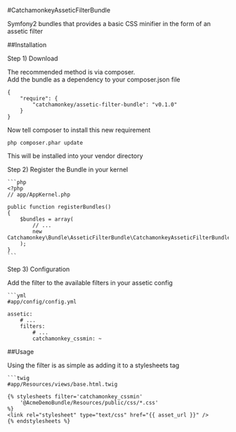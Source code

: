 #CatchamonkeyAsseticFilterBundle

Symfony2 bundles that provides a basic CSS minifier in the form of an assetic filter

##Installation

Step 1) Download

The recommended method is via composer.  
Add the bundle as a dependency to your composer.json file

    {
        "require": {
            "catchamonkey/assetic-filter-bundle": "v0.1.0"
        }
    }

Now tell composer to install this new requirement

    php composer.phar update

This will be installed into your vendor directory

Step 2) Register the Bundle in your kernel

    ```php
    <?php
    // app/AppKernel.php

    public function registerBundles()
    {
        $bundles = array(
            // ...
            new Catchamonkey\Bundle\AsseticFilterBundle\CatchamonkeyAsseticFilterBundle(),
        );
    }
    ```

Step 3) Configuration

Add the filter to the available filters in your assetic config

    ```yml
    #app/config/config.yml

    assetic:
        # ...
        filters:
            # ...
            catchamonkey_cssmin: ~

##Usage

Using the filter is as simple as adding it to a stylesheets tag

    ```twig
    #app/Resources/views/base.html.twig

    {% stylesheets filter='catchamonkey_cssmin'
        '@AcmeDemoBundle/Resources/public/css/*.css'
    %}
    <link rel="stylesheet" type="text/css" href="{{ asset_url }}" />
    {% endstylesheets %}